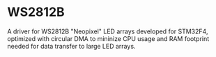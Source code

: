 # WS2812B
A driver for WS2812B "Neopixel" LED arrays developed for STM32F4, optimized with circular DMA to mininize CPU usage and RAM footprint needed for data transfer to large LED arrays.

